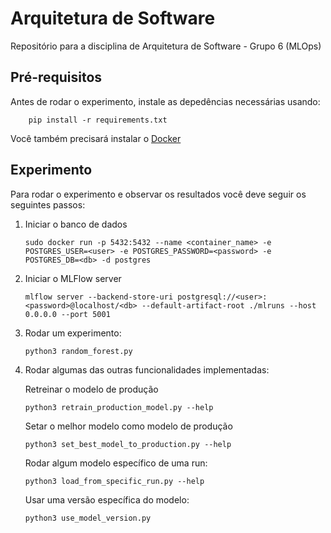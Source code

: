 # Arquitetura de Software
Repositório para a disciplina de Arquitetura de Software - Grupo 6 (MLOps)

## Pré-requisitos

Antes de rodar o experimento, instale as depedências necessárias usando:

```
    pip install -r requirements.txt
```

Você também precisará instalar o [Docker](https://docs.docker.com/engine/install/)


## Experimento
Para rodar o experimento e observar os resultados você deve seguir os seguintes passos:

1. Iniciar o banco de dados
    ```
    sudo docker run -p 5432:5432 --name <container_name> -e POSTGRES_USER=<user> -e POSTGRES_PASSWORD=<password> -e POSTGRES_DB=<db> -d postgres
    ```
2. Iniciar o MLFlow server
    ```
    mlflow server --backend-store-uri postgresql://<user>:<password>@localhost/<db> --default-artifact-root ./mlruns --host 0.0.0.0 --port 5001
    ```
3. Rodar um experimento:
    ```
    python3 random_forest.py
    ``` 
4. Rodar algumas das outras funcionalidades implementadas:
    
    Retreinar o modelo de produção
    ```
    python3 retrain_production_model.py --help
    ```
    
    Setar o melhor modelo como modelo de produção
    ```
    python3 set_best_model_to_production.py --help
    ```
    
    Rodar algum modelo específico de uma run:
    ```
    python3 load_from_specific_run.py --help
    ```

    Usar uma versão específica do modelo:
    ```
    python3 use_model_version.py
    ```
    

